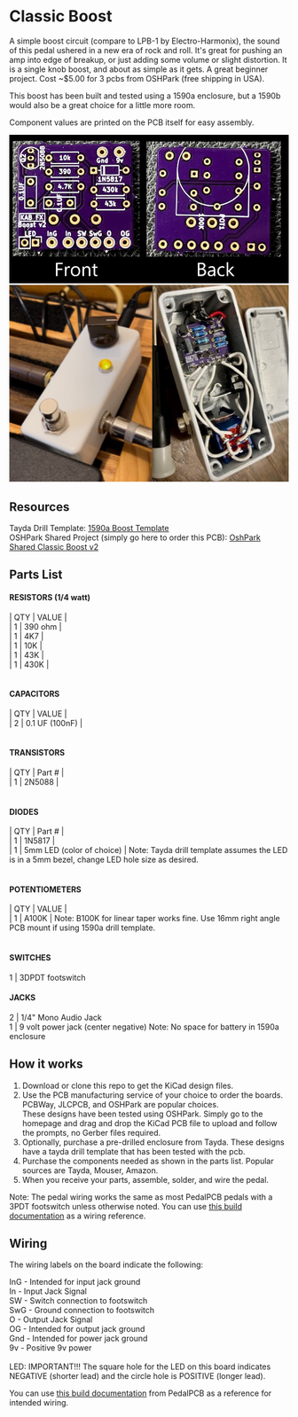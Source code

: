 # Classic Boost
A simple boost circuit (compare to LPB-1 by Electro-Harmonix), the sound of this pedal ushered in a new era of rock and roll.
It's great for pushing an amp into edge of breakup, or just adding some volume or slight distortion. It is a single knob boost, and
about as simple as it gets. A great beginner project. Cost ~$5.00 for 3 pcbs from OSHPark (free shipping in USA).

This boost has been built and tested using a 1590a enclosure, but a 1590b would also be a great choice for a little more room.

Component values are printed on the PCB itself for easy assembly.

![app](https://github.com/GuitarML/GuitarPedalPCBs/blob/main/ClassicBoost_1590a/pics/pcb_front_back.jpg)
![app](https://github.com/GuitarML/GuitarPedalPCBs/blob/main/ClassicBoost_1590a/pics/boost_pic.jpg)



## Resources

Tayda Drill Template: [1590a Boost Template](https://drill.taydakits.com/box-designs/new?public_key=cUFvSW1sSW1jdHM0TEs5RUJyMTR4UT09Cg==)<br>
OSHPark Shared Project (simply go here to order this PCB): [OshPark Shared Classic Boost v2](https://oshpark.com/shared_projects/wRVhDmaU)<br>

## Parts List<br>

#### RESISTORS (1/4 watt)<br>
| QTY  |    VALUE   |<br>
|  1   |   390 ohm  |<br>
|  1   |   4K7      |<br>
|  1   |   10K      |<br>
|  1   |   43K      |<br>
|  1   |   430K     |<br>
<br>
#### CAPACITORS<br>
| QTY  |    VALUE   |<br>
|  2   |    0.1 UF (100nF) |<br>
<br>
#### TRANSISTORS<br>
| QTY  |   Part #   |<br>
|  1   |   2N5088   |<br>
<br>
#### DIODES<br>
| QTY  |   Part #   |<br>
|  1   |   1N5817   |<br>
|  1   |   5mm LED (color of choice)   | Note: Tayda drill template assumes the LED is in a 5mm bezel, change LED hole size as desired.<br>
<br>
#### POTENTIOMETERS<br>
| QTY  |    VALUE   |<br>
|  1   |   A100K   | Note: B100K for linear taper works fine. Use 16mm right angle PCB mount if using 1590a drill template.<br>
<br>
#### SWITCHES<br>
1   |  3DPDT footswitch<br>

#### JACKS<br>
2   |   1/4" Mono Audio Jack<br>
1   |   9 volt power jack (center negative)    Note: No space for battery in 1590a enclosure<br>


## How it works
1. Download or clone this repo to get the KiCad design files.
2. Use the PCB manufacturing service of your choice to order the boards. PCBWay, JLCPCB, and OSHPark are popular choices. <br>
   These designs have been tested using OSHPark. Simply go to the homepage and drag and drop the KiCad PCB file to upload and
   follow the prompts, no Gerber files required. 
3. Optionally, purchase a pre-drilled enclosure from Tayda. These designs have a tayda drill template that has been tested with the pcb. 
4. Purchase the components needed as shown in the parts list. Popular sources are Tayda, Mouser, Amazon.
5. When you receive your parts, assemble, solder, and wire the pedal.

Note: The pedal wiring works the same as most PedalPCB pedals with a 3PDT footswitch unless otherwise noted. 
      You can use [this build documentation](https://docs.pedalpcb.com/project/Amentum.pdf) as a wiring reference. 

## Wiring

The wiring labels on the board indicate the following:

InG - Intended for input jack ground <br>
In  - Input Jack Signal<br>
SW  - Switch connection to footswitch<br>
SwG - Ground connection to footswitch <br>
O   - Output Jack Signal<br>
OG  - Intended for output jack ground<br>
Gnd - Intended for power jack ground<br>
9v  - Positive 9v power<br>
<br>
LED: IMPORTANT!!! The square hole for the LED on this board indicates NEGATIVE (shorter lead) and the circle hole is POSITIVE (longer lead).


You can use [this build documentation](https://docs.pedalpcb.com/project/Amentum.pdf) from PedalPCB as a reference for intended wiring. 
